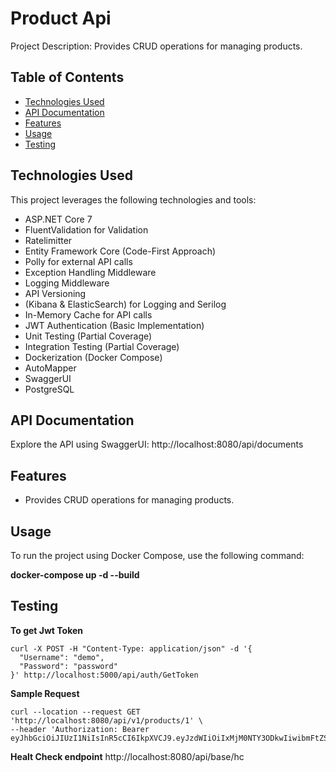 # Product Api

Project Description: Provides CRUD operations for managing products.

## Table of Contents

- [Technologies Used](#technologies-used)
- [API Documentation](#api-documentation)
- [Features](#features) 
- [Usage](#usage)
- [Testing](#testing) 

## Technologies Used

This project leverages the following technologies and tools:

- ASP.NET Core 7
- FluentValidation for Validation
- Ratelimitter
- Entity Framework Core (Code-First Approach)
- Polly for external API calls
- Exception Handling Middleware
- Logging Middleware
- API Versioning
- (Kibana & ElasticSearch) for Logging and Serilog 
- In-Memory Cache for API calls
- JWT Authentication (Basic Implementation)
- Unit Testing (Partial Coverage)
- Integration Testing (Partial Coverage)
- Dockerization (Docker Compose)
- AutoMapper
- SwaggerUI
- PostgreSQL

## API Documentation

Explore the API using SwaggerUI: http://localhost:8080/api/documents


## Features

- Provides CRUD operations for managing products.


## Usage

To run the project using Docker Compose, use the following command:

**docker-compose up -d --build**

## Testing

**To get Jwt Token**
```
curl -X POST -H "Content-Type: application/json" -d '{
  "Username": "demo",
  "Password": "password"
}' http://localhost:5000/api/auth/GetToken
```  
**Sample Request**
```
curl --location --request GET 'http://localhost:8080/api/v1/products/1' \
--header 'Authorization: Bearer eyJhbGciOiJIUzI1NiIsInR5cCI6IkpXVCJ9.eyJzdWIiOiIxMjM0NTY3ODkwIiwibmFtZSI6IkpvaG4gRG9lIiwiaWF0IjoxNTE2MjM5MDIyfQ.SflKxwRJSMeKKF2QT4fwpMeJf36POk6yJV_adQssw5c'
```  

**Healt Check endpoint**
http://localhost:8080/api/base/hc
